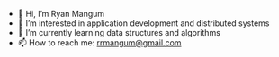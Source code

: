 - 👋 Hi, I’m Ryan Mangum
- 👀 I’m interested in application development and distributed systems
- 🌱 I’m currently learning data structures and algorithms
- 📫 How to reach me: rrmangum@gmail.com
